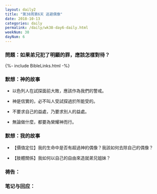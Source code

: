 ```yaml
---
layout: daily2
title: "第38周第6天 逃避偶像"
date: 2018-10-13
categories: daily
permalink: /daily/wk38-day6-daily.html
weekNum: 38
dayNum: 6
---
```


### 問題：如果弟兄犯了明顯的罪，應該怎樣對待？

{%- include BibleLinks.html -%}

### 默想：神的故事 
+ 以色列人在試探面前大敗，應該作為我們的警戒。

+ 神是信實的，必不叫人受試探過於所能受的。

+ 不要求自己的益處，乃要求別人的益處。

+ 無論做什麼，都要為榮耀神而行。

### 默想：我的故事
+ 【價值定位】我的生命中是否有超過神的偶像？我該如何去除自己的偶像？

+ 【肢體關係】我如何以自己的自由來造就弟兄姐妹？

### 祷告：

### 笔记与回应：
